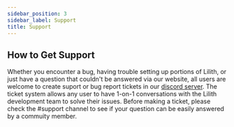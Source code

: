 ```yaml
---
sidebar_position: 3
sidebar_label: Support
title: Support
---
```


## How to Get Support
Whether you encounter a bug, having trouble setting up portions of Lilith, 
or just have a question that couldn't be answered via our website, 
all users are welcome to create suport or bug report tickets in our [discord server](https://discord.gg/lilith). 
The ticket system allows any user to have 1-on-1 conversations with the Lilith development team to solve their issues.
Before making a ticket, please check the #support channel to see if your question can be easily answered by a commuity member.